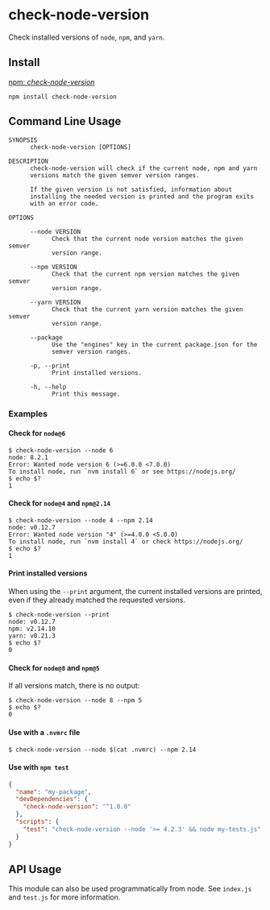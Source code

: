 # check-node-version

Check installed versions of `node`, `npm`, and `yarn`.

## Install

[npm: *check-node-version*](https://www.npmjs.com/package/check-node-version)

```
npm install check-node-version
```

## Command Line Usage

```
SYNOPSIS
      check-node-version [OPTIONS]

DESCRIPTION
      check-node-version will check if the current node, npm and yarn
      versions match the given semver version ranges.

      If the given version is not satisfied, information about
      installing the needed version is printed and the program exits
      with an error code.

OPTIONS

      --node VERSION
            Check that the current node version matches the given semver
            version range.

      --npm VERSION
            Check that the current npm version matches the given semver
            version range.

      --yarn VERSION
            Check that the current yarn version matches the given semver
            version range.

      --package
            Use the "engines" key in the current package.json for the
            semver version ranges.

      -p, --print
            Print installed versions.

      -h, --help
            Print this message.
```

### Examples

#### Check for `node@6`

```
$ check-node-version --node 6
node: 8.2.1
Error: Wanted node version 6 (>=6.0.0 <7.0.0)
To install node, run `nvm install 6` or see https://nodejs.org/
$ echo $?
1
```

#### Check for `node@4` and `npm@2.14`

```
$ check-node-version --node 4 --npm 2.14
node: v0.12.7
Error: Wanted node version "4" (>=4.0.0 <5.0.0)
To install node, run `nvm install 4` or check https://nodejs.org/
$ echo $?
1
```

#### Print installed versions

When using the `--print` argument, the current installed versions are
printed, even if they already matched the requested versions.

```
$ check-node-version --print
node: v0.12.7
npm: v2.14.10
yarn: v0.21.3
$ echo $?
0
```

#### Check for `node@8` and `npm@5`

If all versions match, there is no output:

```
$ check-node-version --node 8 --npm 5
$ echo $?
0
```

#### Use with a `.nvmrc` file

```
$ check-node-version --node $(cat .nvmrc) --npm 2.14
```

#### Use with `npm test`

```json
{
  "name": "my-package",
  "devDependencies": {
    "check-node-version": "^1.0.0"
  },
  "scripts": {
    "test": "check-node-version --node '>= 4.2.3' && node my-tests.js"
  }
}
```

## API Usage

This module can also be used programmatically from node. See `index.js`
and `test.js` for more information.

